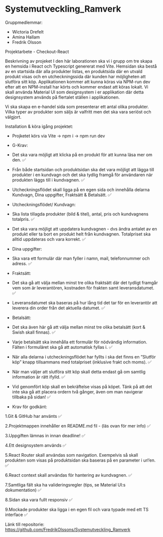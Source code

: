 # Systemutveckling_Ramverk

Gruppmedlemmar:

- Wictoria Drefelt
- Amina Hallam
- Fredrik Olsson

Projektarbete - Checkout-React

Beskrivning av projeket
I den här laborationen ska vi i grupp om tre skapa en hemsida i React och Typescript genererat med Vite. Hemsidan ska bestå av en startsida där alla produkter listas, en produktsida där en utvald produkt visas och en utcheckningssida där kunden har möjligheten att slutföra sitt köp. Applikationen kommer att kunna köras via NPM-run dev efter att en NPM-install har körts och kommer endast att köras lokalt. Vi skall använda Material UI som designsystem i er applikation där detta designsystem används på flertalet ställen i applikationen.

Vi ska skapa en e-handel sida som presenterar ett antal olika produkter. Vilka typer av produkter som säljs är valfritt men det ska vara seriöst och välgjort. 

Installation & köra igång projektet: 
 - Projketet körs via Vite -> npm i -> npm run dev


* G-Krav: 

- Det ska vara möjligt att klicka på en produkt för att kunna läsa mer om den.  ✅ 

- Från både startsidan och produktsidan ska det vara möjligt att lägga till produkter i en kundvagn och det ska tydlig framgå för användaren när produkten läggs till i kundvagnen.  ✅ 

- Utcheckningsflödet skall ligga på en egen sida och innehålla delarna Kundvagn, Dina uppgifter, Fraktsätt & Betalsätt.  ✅ 

* Utcheckningsflödet/ Kundvagn:

- Ska lista tillagda produkter (bild & titel), antal, pris och kundvagnens totalpris.  ✅  

- Det ska vara möjligt att uppdatera kundvagnen - dvs ändra antalet av en produkt eller ta bort en produkt helt från kundvagnen. Totalpriset ska alltid uppdateras och vara korrekt.  ✅ 

* Dina uppgifter:

- Ska vara ett formulär där man fyller i namn, mail, telefonnummer och adress.  ✅ 

* Fraktsätt:

- Det ska gå att välja mellan minst tre olika fraktsätt där det tydligt framgår vem som är leverantören, kostnaden för frakten samt leveransdatumet. ✅ 

- Leveransdatumet ska baseras på hur lång tid det tar för en leverantör att leverera din order från det aktuella datumet.  ✅ 

* Betalsätt:

- Det ska även här gå att välja mellan minst tre olika betalsätt (kort & Swish skall finnas).  ✅  

- Varje betalsätt ska innehålla ett formulär för nödvändig information. Fälten i formuläret ska gå att automatisk fyllas i.  ✅ 

- När alla delarna i utcheckningsflödet har fyllts i ska det finns en ”Slutför köp” knapp tillsammans med totalpriset (inklusive frakt och moms).  ✅ 

- När man väljer att slutföra sitt köp skall detta endast gå om samtlig information är rätt ifylld.  ✅  

- Vid genomfört köp skall en bekräftelse visas på köpet. Tänk på att det inte ska gå att placera ordern två gånger, även om man navigerar tillbaka på sidan!  ✅ 


* Krav för godkänt:

1.Git & GitHub har använts  ✅ 

2.Projektmappen innehåller en README.md fil - (läs ovan för mer info)  ✅ 

3.Uppgiften lämnas in innan deadline!  ✅ 

4.Ett designsystem används  ✅ 

5.React Router skall användas som navigation. Exempelvis så skall produkten som visas på produktsidan ska baseras på en parameter i url’en.  ✅ 

6.React context skall användas för hantering av kundvagnen.  ✅ 

7.Samtliga fält ska ha valideringsregler (tips, se Material UI:s dokumentation)  ✅ 

8.Sidan ska vara fullt responsiv  ✅ 

9.Mockade produkter ska ligga i en egen fil och vara typade med ett TS interface  ✅ 


Länk till repositorie: https://github.com/FredrikOlssons/Systemutveckling_Ramverk
